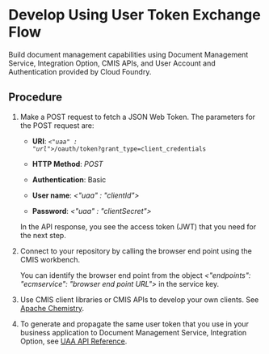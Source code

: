 <!-- loioabb77b0a1d5f4d39aafdc40c8483de1e -->

# Develop Using User Token Exchange Flow

Build document management capabilities using Document Management Service, Integration Option, CMIS APIs, and User Account and Authentication provided by Cloud Foundry.



## Procedure

1.  Make a POST request to fetch a JSON Web Token. The parameters for the POST request are:

    -   **URI**: <code><i class="varname">&lt;"uaa" : "url"&gt;</i>/oauth/token?grant_type=client_credentials</code>

    -   **HTTP Method**: *POST*

    -   **Authentication**: Basic

    -   **User name**: *<"uaa" : "clientId"\>*

    -   **Password**: *<"uaa" : "clientSecret"\>*


    In the API response, you see the access token \(JWT\) that you need for the next step.

2.  Connect to your repository by calling the browser end point using the CMIS workbench.

    You can identify the browser end point from the object *<"endpoints": "ecmservice": "browser end point URL"\>* in the service key.

3.  Use CMIS client libraries or CMIS APIs to develop your own clients. See [Apache Chemistry](http://chemistry.apache.org/).

4.  To generate and propagate the same user token that you use in your business application to Document Management Service, Integration Option, see [UAA API Reference](https://docs.cloudfoundry.org/api/uaa/version/74.19.0/index.html#user-token-grant).


